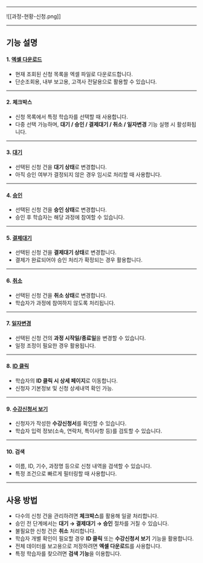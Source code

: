 
***

![[과정-현황-신청.png]]

***

## 기능 설명

#### 1. [엑셀 다운로드](엑셀.md)
- 현재 조회된 신청 목록을 엑셀 파일로 다운로드합니다.  
- 단순조회용, 내부 보고용, 고객사 전달용으로 활용할 수 있습니다.  

***

#### 2. 체크박스
- 신청 목록에서 특정 학습자를 선택할 때 사용합니다.  
- 다중 선택 가능하며, **대기 / 승인 / 결제대기 / 취소 / 일자변경** 기능 실행 시 활성화됩니다.  

***

#### 3. [대기](대기.md)
- 선택된 신청 건을 **대기 상태**로 변경합니다.  
- 아직 승인 여부가 결정되지 않은 경우 임시로 처리할 때 사용합니다.  

***

#### 4. [승인](승인.md)
- 선택된 신청 건을 **승인 상태**로 변경합니다.  
- 승인 후 학습자는 해당 과정에 참여할 수 있습니다.  

***

#### 5. [결제대기](결제대기.md)
- 선택된 신청 건을 **결제대기 상태**로 변경합니다.  
- 결제가 완료되어야 승인 처리가 확정되는 경우 활용합니다.  

***

#### 6. [취소](취소.md)
- 선택된 신청 건을 **취소 상태**로 변경합니다.  
- 학습자가 과정에 참여하지 않도록 처리됩니다.  

***

#### 7. [일자변경](일자변경.md)
- 선택된 신청 건의 **과정 시작일/종료일**을 변경할 수 있습니다.  
- 일정 조정이 필요한 경우 활용됩니다.  

***

#### 8. [ID 클릭](신청-상세.md)
- 학습자의 **ID 클릭 시 상세 페이지**로 이동합니다.  
- 신청자 기본정보 및 신청 상세내역 확인 가능.  

***

#### 9. [수강신청서 보기](수강신청서.md)
- 신청자가 작성한 **수강신청서**를 확인할 수 있습니다.  
- 학습자 입력 정보(소속, 연락처, 특이사항 등)를 검토할 수 있습니다.  

***

#### 10. 검색
- 이름, ID, 기수, 과정명 등으로 신청 내역을 검색할 수 있습니다.  
- 특정 조건으로 빠르게 필터링할 때 사용합니다.  

***

## 사용 방법
- 다수의 신청 건을 관리하려면 **체크박스**를 활용해 일괄 처리합니다.  
- 승인 전 단계에서는 **대기 → 결제대기 → 승인** 절차를 거칠 수 있습니다.  
- 불필요한 신청 건은 **취소** 처리합니다.  
- 학습자 개별 확인이 필요할 경우 **ID 클릭** 또는 **수강신청서 보기** 기능을 활용합니다.  
- 전체 데이터를 보고용으로 저장하려면 **엑셀 다운로드**를 사용합니다.  
- 특정 학습자를 찾으려면 **검색 기능**을 이용합니다.  

